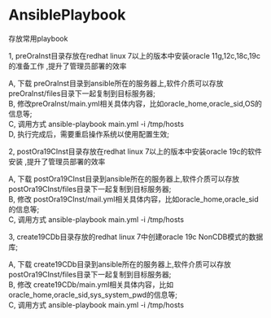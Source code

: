 # AnsiblePlaybook
存放常用playbook

1, preOraInst目录存放在redhat linux 7以上的版本中安装oracle 11g,12c,18c,19c的准备工作 ,提升了管理员部署的效率   
  
  A, 下载 preOraInst目录到ansible所在的服务器上,软件介质可以存放preOraInst/files目录下一起复制到目标服务器;  
  B, 修改preOraInst/main.yml相关具体内容，比如oracle_home,oracle_sid,OS的信息等;  
  C, 调用方式   ansible-playbook main.yml  -i /tmp/hosts  
  D, 执行完成后，需要重启操作系统以使用配置生效;   

2, postOra19CInst目录存放在redhat linux 7以上的版本中安装oracle 19c的软件安装 ,提升了管理员部署的效率   
  
  A, 下载 postOra19CInst目录到ansible所在的服务器上,软件介质可以存放postOra19CInst/files目录下一起复制到目标服务器;  
  B, 修改 postOra19CInst/mail.yml相关具体内容，比如oracle_home,oracle_sid的信息等;  
  C, 调用方式   ansible-playbook main.yml  -i /tmp/hosts  

3, create19CDb目录存放的redhat linux 7中创建oracle 19c NonCDB模式的数据库;
  
  A, 下载 create19CDb目录到ansible所在的服务器上,软件介质可以存放postOra19CInst/files目录下一起复制到目标服务器;  
  B, 修改 create19CDb/main.yml相关具体内容，比如oracle_home,oracle_sid,sys_system_pwd的信息等;  
  C, 调用方式   ansible-playbook main.yml  -i /tmp/hosts  

